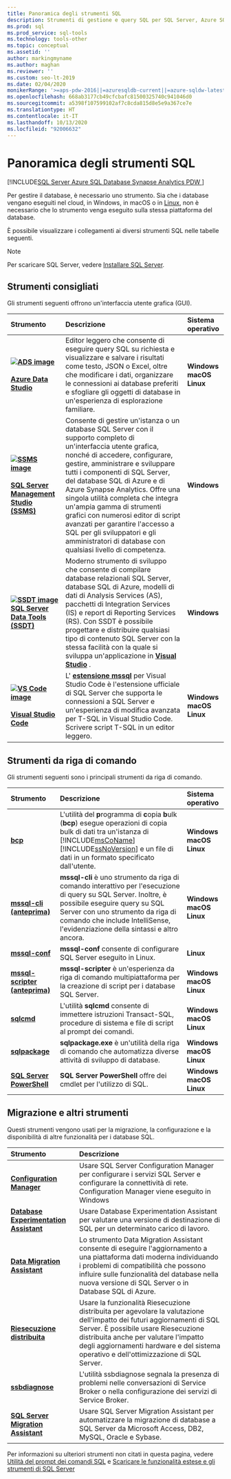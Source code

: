 ```yaml
---
title: Panoramica degli strumenti SQL
description: Strumenti di gestione e query SQL per SQL Server, Azure SQL (database SQL di Azure, istanza gestita di SQL di Azure, macchine virtuali SQL) e Azure Synapse Analytics.
ms.prod: sql
ms.prod_service: sql-tools
ms.technology: tools-other
ms.topic: conceptual
ms.assetid: ''
author: markingmyname
ms.author: maghan
ms.reviewer: ''
ms.custom: seo-lt-2019
ms.date: 02/04/2020
monikerRange: '>=aps-pdw-2016||=azuresqldb-current||=azure-sqldw-latest||>=sql-server-2016||=sqlallproducts-allversions||>=sql-server-linux-2017'
ms.openlocfilehash: 668ab3177cb49cfcbafc81500325740c941046d0
ms.sourcegitcommit: a5398f107599102af7c8cda815d8e5e9a367ce7e
ms.translationtype: HT
ms.contentlocale: it-IT
ms.lasthandoff: 10/13/2020
ms.locfileid: "92006632"
---
```

# <a name="sql-tools-overview"></a>Panoramica degli strumenti SQL

[!INCLUDE[SQL Server Azure SQL Database Synapse Analytics PDW ](../includes/applies-to-version/sql-asdb-asdbmi-asa-pdw.md)]

Per gestire il database, è necessario uno strumento. Sia che i database vengano eseguiti nel cloud, in Windows, in macOS o in [Linux](../linux/sql-server-linux-overview.md), non è necessario che lo strumento venga eseguito sulla stessa piattaforma del database.

È possibile visualizzare i collegamenti ai diversi strumenti SQL nelle tabelle seguenti.

> [!Note]
> Per scaricare SQL Server, vedere [Installare SQL Server](../database-engine/install-windows/install-sql-server.md).

## <a name="recommended-tools"></a>Strumenti consigliati

Gli strumenti seguenti offrono un'interfaccia utente grafica (GUI).

| Strumento | Descrizione | Sistema operativo |
|:--|:--|:--|
| [ **![ADS image](../tools/media/overview-sql-tools/azure-data-studio.svg)</br></br>Azure Data Studio**](../azure-data-studio/download.md) | Editor leggero che consente di eseguire query SQL su richiesta e visualizzare e salvare i risultati come testo, JSON o Excel, oltre che modificare i dati, organizzare le connessioni ai database preferiti e sfogliare gli oggetti di database in un'esperienza di esplorazione familiare. | **Windows</br>macOS</br>Linux** |
| [ **![SSMS image](../tools/media/overview-sql-tools/ssms.svg)</br></br>SQL Server Management Studio (SSMS)** ](../ssms/download-sql-server-management-studio-ssms.md) | Consente di gestire un'istanza o un database SQL Server con il supporto completo di un'interfaccia utente grafica, nonché di accedere, configurare, gestire, amministrare e sviluppare tutti i componenti di SQL Server, del database SQL di Azure e di Azure Synapse Analytics. Offre una singola utilità completa che integra un'ampia gamma di strumenti grafici con numerosi editor di script avanzati per garantire l'accesso a SQL per gli sviluppatori e gli amministratori di database con qualsiasi livello di competenza. | **Windows** |
| [ **![SSDT image](../tools/media/overview-sql-tools/ssdt.svg)</br>SQL Server Data Tools (SSDT)** ](../ssdt/download-sql-server-data-tools-ssdt.md) | Moderno strumento di sviluppo che consente di compilare database relazionali SQL Server, database SQL di Azure, modelli di dati di Analysis Services (AS), pacchetti di Integration Services (IS) e report di Reporting Services (RS). Con SSDT è possibile progettare e distribuire qualsiasi tipo di contenuto SQL Server con la stessa facilità con la quale si sviluppa un'applicazione in **[Visual Studio](https://visualstudio.microsoft.com/downloads/)** . | **Windows** |
| [ **![VS Code image](../tools/media/overview-sql-tools/visual-studio-code.svg)</br></br>Visual Studio Code**](https://code.visualstudio.com/) | L' **[estensione mssql](https://marketplace.visualstudio.com/items?itemName=ms-mssql.mssql)** per Visual Studio Code è l'estensione ufficiale di SQL Server che supporta le connessioni a SQL Server e un'esperienza di modifica avanzata per T-SQL in Visual Studio Code. Scrivere script T-SQL in un editor leggero. | **Windows</br>macOS</br>Linux** |

## <a name="command-line-tools"></a>Strumenti da riga di comando

Gli strumenti seguenti sono i principali strumenti da riga di comando.

| Strumento | Descrizione | Sistema operativo |
|:--|:--|:--|
|[**bcp**](bcp-utility.md)|L'utilità del **p**rogramma di **c**opia **b**ulk (**bcp**) esegue operazioni di copia bulk di dati tra un'istanza di [!INCLUDE[msCoName](../includes/msconame-md.md)] [!INCLUDE[ssNoVersion](../includes/ssnoversion-md.md)] e un file di dati in un formato specificato dall'utente.| **Windows</br>macOS</br>Linux** |
|[**mssql-cli (anteprima)** ](mssql-cli.md)|**mssql-cli** è uno strumento da riga di comando interattivo per l'esecuzione di query su SQL Server. Inoltre, è possibile eseguire query su SQL Server con uno strumento da riga di comando che include IntelliSense, l'evidenziazione della sintassi e altro ancora. | **Windows</br>macOS</br>Linux** |
|[**mssql-conf**](../linux/sql-server-linux-configure-mssql-conf.md) | **mssql-conf** consente di configurare SQL Server eseguito in Linux. | **Linux** |
|[**mssql-scripter (anteprima)** ](https://github.com/Microsoft/mssql-scripter) | **mssql-scripter** è un'esperienza da riga di comando multipiattaforma per la creazione di script per i database SQL Server. | **Windows</br>macOS</br>Linux** |
| [**sqlcmd**](sqlcmd-utility.md) |L'utilità **sqlcmd** consente di immettere istruzioni Transact-SQL, procedure di sistema e file di script al prompt dei comandi. | **Windows</br>macOS</br>Linux** |
| [**sqlpackage**](sqlpackage.md) |**sqlpackage.exe** è un'utilità della riga di comando che automatizza diverse attività di sviluppo di database. |**Windows</br>macOS</br>Linux** |
|[**SQL Server PowerShell**](../powershell/sql-server-powershell.md)| **SQL Server PowerShell** offre dei cmdlet per l'utilizzo di SQL. | **Windows</br>macOS</br>Linux** |

## <a name="migration-and-other-tools"></a>Migrazione e altri strumenti

Questi strumenti vengono usati per la migrazione, la configurazione e la disponibilità di altre funzionalità per i database SQL.

| Strumento | Descrizione |
|:--|:--|
| **[Configuration Manager](../tools/configuration-manager/sql-server-configuration-manager-help.md)** | Usare SQL Server Configuration Manager per configurare i servizi SQL Server e configurare la connettività di rete. Configuration Manager viene eseguito in Windows|
| **[Database Experimentation Assistant](../dea/database-experimentation-assistant-overview.md)** | Usare Database Experimentation Assistant per valutare una versione di destinazione di SQL per un determinato carico di lavoro. |
| **[Data Migration Assistant](../dma/dma-overview.md)** | Lo strumento Data Migration Assistant consente di eseguire l'aggiornamento a una piattaforma dati moderna individuando i problemi di compatibilità che possono influire sulle funzionalità del database nella nuova versione di SQL Server o in Database SQL di Azure. |
| **[Riesecuzione distribuita](../tools/distributed-replay/install-distributed-replay-overview.md)** | Usare la funzionalità Riesecuzione distribuita per agevolare la valutazione dell'impatto dei futuri aggiornamenti di SQL Server. È possibile usare Riesecuzione distribuita anche per valutare l'impatto degli aggiornamenti hardware e del sistema operativo e dell'ottimizzazione di SQL Server. |
| **[ssbdiagnose](../tools/ssbdiagnose/ssbdiagnose-utility-service-broker.md)** | L'utilità ssbdiagnose segnala la presenza di problemi nelle conversazioni di Service Broker o nella configurazione dei servizi di Service Broker. |
| **[SQL Server Migration Assistant](../ssma/sql-server-migration-assistant.md)** | Usare SQL Server Migration Assistant per automatizzare la migrazione di database a SQL Server da Microsoft Access, DB2, MySQL, Oracle e Sybase.|

Per informazioni su ulteriori strumenti non citati in questa pagina, vedere [Utilità del prompt dei comandi SQL](command-prompt-utility-reference-database-engine.md) e [Scaricare le funzionalità estese e gli strumenti di SQL Server](download-sql-feature-packs.md)
